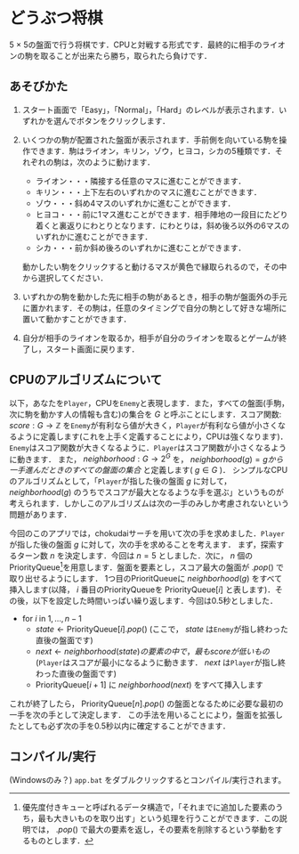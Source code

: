 # どうぶつ将棋
5 × 5の盤面で行う将棋です．CPUと対戦する形式です．最終的に相手のライオンの駒を取ることが出来たら勝ち，取られたら負けです．

## あそびかた
1. スタート画面で「Easy」，「Normal」，「Hard」のレベルが表示されます．いずれかを選んでボタンをクリックします．
1. いくつかの駒が配置された盤面が表示されます．手前側を向いている駒を操作できます．駒はライオン，キリン，ゾウ，ヒヨコ，シカの5種類です．それぞれの駒は，次のように動けます．
    - ライオン・・・隣接する任意のマスに進むことができます．
    - キリン・・・上下左右のいずれかのマスに進むことができます．
    - ゾウ・・・斜め4マスのいずれかに進むことができます．
    - ヒヨコ・・・前に1マス進むことができます．相手陣地の一段目にたどり着くと裏返りにわとりとなります．にわとりは，斜め後ろ以外の6マスのいずれかに進むことができます．
    - シカ・・・前か斜め後ろのいずれかに進むことができます．

    動かしたい駒をクリックすると動けるマスが黄色で縁取られるので，その中から選択してください．
1. いずれかの駒を動かした先に相手の駒があるとき，相手の駒が盤面外の手元に置かれます．その駒は，任意のタイミングで自分の駒として好きな場所に置いて動かすことができます．
1. 自分が相手のライオンを取るか，相手が自分のライオンを取るとゲームが終了し，スタート画面に戻ります．

## CPUのアルゴリズムについて
以下，あなたを`Player`，CPUを`Enemy`と表現します．また，すべての盤面(手駒，次に駒を動かす人の情報も含む)の集合を $G$ と呼ぶことにします．スコア関数: $score: G \to \mathbb{Z}$ を`Enemy`が有利なら値が大きく，`Player`が有利なら値が小さくなるように定義します(これを上手く定義することにより，CPUは強くなります)．
`Enemy`はスコア関数が大きくなるように．`Player`はスコア関数が小さくなるように動きます．
また， $neighborhood: G \to 2^G$ を， $neighborhood(g) = g から一手進んだときのすべての盤面の集合$ と定義します( $g \in G$ )．
シンプルなCPUのアルゴリズムとして，「`Player`が指した後の盤面 $g$ に対して， $neighborhood(g)$ のうちでスコアが最大となるような手を選ぶ」というものが考えられます．しかしこのアルゴリズムは次の一手のみしか考慮されないという問題があります．

今回のこのアプリでは，chokudaiサーチを用いて次の手を求めました．`Player`が指した後の盤面 $g$ に対して，次の手を求めることを考えます．
まず，探索するターン数 $n$ を決定します．今回は $n = 5$ としました．次に， $n$ 個のPriorityQueue[^pq]を用意します．盤面を要素とし，スコア最大の盤面が $.pop()$ で取り出せるようにします．
1つ目のPrioritQueueに $neighborhood(g)$ をすべて挿入します(以降， $i$ 番目のPriorityQueueを $\text{PriorityQueue}[i]$ と表します)．その後，以下を設定した時間いっぱい繰り返します．今回は0.5秒としました．
- for $i$ in $1, \ldots, n - 1$
    - $state \gets \text{PriorityQueue}[i].pop()$ (ここで， $state$ は`Enemy`が指し終わった直後の盤面です)
    - $next \gets neighborhood(state)の要素の中で，最もscoreが低いもの$ (`Player`はスコアが最小になるように動きます． $next$ は`Player`が指し終わった直後の盤面です)
    - $\text{PriorityQueue}[i + 1]$ に $neighborhood(next)$ をすべて挿入します
    
これが終了したら， $\text{PriorityQueue}[n].pop()$ の盤面となるために必要な最初の一手を次の手として決定します．
この手法を用いることにより，盤面を拡張したとしても必ず次の手を0.5秒以内に確定することができます．

[^pq]: 優先度付きキューと呼ばれるデータ構造で，「それまでに追加した要素のうち，最も大きいものを取り出す」という処理を行うことができます．この説明では， $.pop()$ で最大の要素を返し，その要素を削除するという挙動をするものとします．

## コンパイル/実行
(Windowsのみ？) `app.bat` をダブルクリックするとコンパイル/実行されます。
